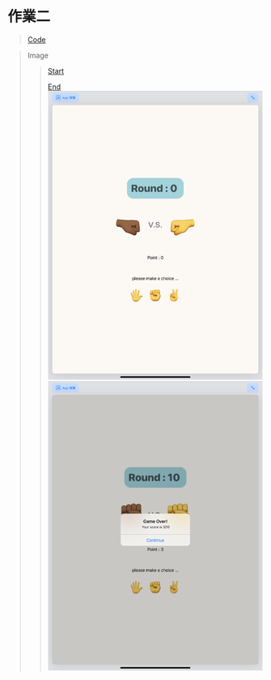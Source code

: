 # 作業二

> [Code](https://github.com/TamTang222/1103328_yzu_swiftui_1121_/blob/main/Hw%232/PaperScissorStone.swift)

> Image
>> [Start](https://github.com/TamTang222/1103328_yzu_swiftui_1121_/blob/main/Hw%232/start.jpeg)
>>
>> [End](https://github.com/TamTang222/1103328_yzu_swiftui_1121_/blob/main/Hw%232/end.jpeg)
![image](https://github.com/TamTang222/1103328_yzu_swiftui_1121_/blob/main/Hw%232/start.jpeg)
![image](https://github.com/TamTang222/1103328_yzu_swiftui_1121_/blob/main/Hw%232/end.jpeg)
